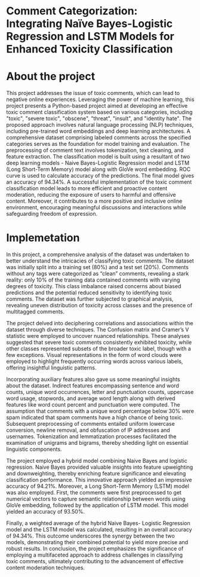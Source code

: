 # Comment Categorization: Integrating Naïve Bayes-Logistic Regression and LSTM Models for Enhanced Toxicity Classification

# About the project

This project addresses the issue of toxic comments, which can lead to negative online experiences. Leveraging the power of machine learning, this project presents a Python-based project aimed at developing an effective toxic comment classification system based on various categories, including "toxic", "severe toxic", "obscene", "threat", "insult", and "identity hate". The proposed approach involves natural language processing (NLP) techniques, including pre-trained word embeddings and deep learning architectures. A comprehensive dataset comprising labeled comments across the specified categories serves as the foundation for model training and evaluation. The preprocessing of comment text involves tokenization, text cleaning, and feature extraction. The classification model is built using a resultant of two deep learning models - Naive Bayes-Logistic Regression model and LSTM (Long Short-Term Memory) model along with GloVe word embedding. ROC curve is used to calculate accuracy of the predictions. The final model gives an accuracy of 94.34%. A successful implementation of the toxic comment classification model leads to more efficient and proactive content moderation, reducing the exposure of users to harmful and offensive content. Moreover, it contributes to a more positive and inclusive online environment, encouraging meaningful discussions and interactions while safeguarding freedom of expression.

# Implemetation

In this project, a comprehensive analysis of the dataset was undertaken to better understand the intricacies of classifying toxic comments. The dataset was initially split into a training set (80%) and a test set (20%). Comments without any tags were categorized as “clean” comments, revealing a stark reality: only 10% of the training data contained comments with varying degrees of toxicity. This class imbalance raised concerns about biased predictions and the potential reduced sensitivity to identifying toxic comments. The dataset was further subjected to graphical analysis, revealing uneven distribution of toxicity across classes and the presence of multitagged comments. 

The project delved into deciphering correlations and associations within the dataset through diverse techniques. The Confusion matrix and Cramer’s V statistic were employed to uncover nuanced relationships. These analyses suggested that severe toxic comments consistently exhibited toxicity, while other classes represented subsets of the broader toxic label, though with a few exceptions. Visual representations in the form of word clouds were employed to highlight frequently occurring words across various labels, offering insightful linguistic patterns. 

Incorporating auxiliary features also gave us some meaningful insights about the dataset. Indirect features encompassing sentence and word counts, unique word occurrences, letter and punctuation counts, uppercase word usage, stopwords, and average word length along with derived features like word count percent and punctuation were computed. The assumption that comments with a unique word percentage below 30% were spam indicated that spam comments have a high chance of being toxic. 
Subsequent preprocessing of comments entailed uniform lowercase conversion, newline removal, and obfuscation of IP addresses and usernames. Tokenization and lemmatization processes facilitated the examination of unigrams and bigrams, thereby shedding light on essential linguistic components. 

The project employed a hybrid model combining Naive Bayes and logistic regression. Naive Bayes provided valuable insights into feature upweighting and downweighting, thereby enriching feature significance and elevating classification performance. This innovative approach yielded an impressive accuracy of 94.21%. Moreover, a Long Short-Term Memory (LSTM) model was also employed. First, the comments were first preprocessed to get numerical vectors to capture semantic relationship between words using GloVe embedding, followed by the application of LSTM model. This model yielded an accuracy of 93.50%. 

Finally, a weighted average of the hybrid Naive Bayes- Logistic Regression model and the LSTM model was calculated, resulting in an overall accuracy of 94.34%. This outcome underscores the synergy between the two models, demonstrating their combined potential to yield more precise and robust results. In conclusion, the project emphasizes the significance of employing a multifaceted approach to address challenges in classifying toxic comments, ultimately contributing to the advancement of effective content moderation techniques.

